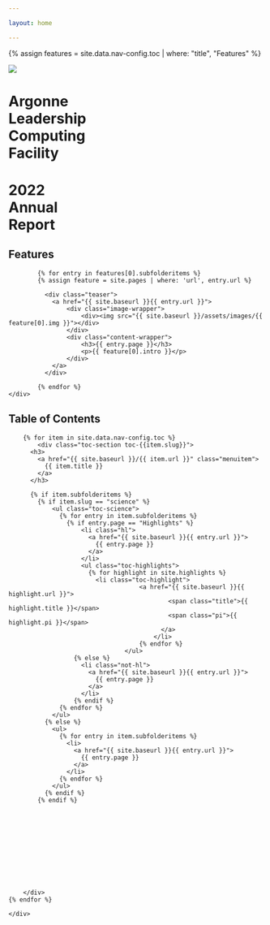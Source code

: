 ```yaml
---

layout: home

---
```

{% assign features = site.data.nav-config.toc | where: "title", "Features" %}


<div class="home--hero-wrapper">
	<div class="img-wrapper">
		<div>
			<img src="{{ site.baseurl }}/assets/images/fpo.jpg">
			<div class="home--hero-text">
				<h1 class="alcf">
					Argonne<br>
					<span>Leadership<br>
					Computing</span><br>
					Facility
				</h1>
				<h1 class="title">
					2022<br>
					<span>Annual<br>
					Report</span><br>
				</h1>
			</div>
			<div class="home--hero-scrim"></div>
		</div>
	</div>
</div>




<div class="home--features-wrapper">
	<div class="content-wrapper">
		<h2>Features</h2>

			{% for entry in features[0].subfolderitems %}
			{% assign feature = site.pages | where: 'url', entry.url %}
			  
			  <div class="teaser">
			    <a href="{{ site.baseurl }}{{ entry.url }}">
			    	<div class="image-wrapper">
			    		<div><img src="{{ site.baseurl }}/assets/images/{{ feature[0].img }}"></div>
			    	</div>
			    	<div class="content-wrapper">
			    		<h3>{{ entry.page }}</h3>
			    		<p>{{ feature[0].intro }}</p>
			    	</div>
			    </a>
			  </div>
			 
			{% endfor %}		
	</div>
</div>




<div class="home--toc-wrapper">
	<div class="content-wrapper">
		<h2>Table of Contents</h2>

		{% for item in site.data.nav-config.toc %} 
			<div class="toc-section toc-{{item.slug}}">
	      <h3>
	        <a href="{{ site.baseurl }}/{{ item.url }}" class="menuitem">
	          {{ item.title }}
	        </a>
	      </h3>

	      {% if item.subfolderitems %}
	      	{% if item.slug == "science" %}
	      		<ul class="toc-science">
		          {% for entry in item.subfolderitems %}
		          	{% if entry.page == "Highlights" %}
			            <li class="hl">
			              <a href="{{ site.baseurl }}{{ entry.url }}">
			              	{{ entry.page }}
			              </a>
			            </li>
			            <ul class="toc-highlights">
			              {% for highlight in site.highlights %}
		              		<li class="toc-highlight">
						      			<a href="{{ site.baseurl }}{{ highlight.url }}">
										  		<span class="title">{{ highlight.title }}</span>
										  		<span class="pi">{{ highlight.pi }}</span>
											  </a>
											</li>
										{% endfor %}
									</ul>
			          {% else %} 
			          	<li class="not-hl">
			              <a href="{{ site.baseurl }}{{ entry.url }}">
			              	{{ entry.page }}
			              </a>
			            </li>
			          {% endif %} 
		          {% endfor %}
		        </ul>
		      {% else %}
		      	<ul>
		          {% for entry in item.subfolderitems %}
		            <li>
		              <a href="{{ site.baseurl }}{{ entry.url }}">
		              	{{ entry.page }}
		              </a>
		            </li>
		          {% endfor %}
		        </ul>
		      {% endif %} 
		    {% endif %} 



	      	

	      		
	      	
	        
	      

	      

	    </div>  
  	{% endfor %}

	</div>
</div>